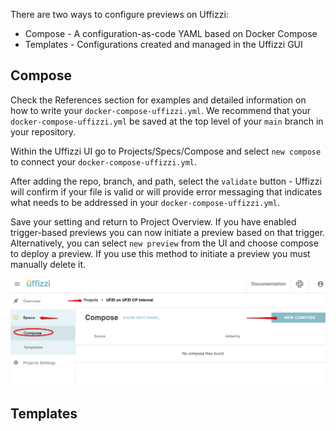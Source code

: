 There are two ways to configure previews on Uffizzi:  

* Compose  - A configuration-as-code YAML based on Docker Compose
* Templates - Configurations created and managed in the Uffizzi GUI  


## Compose

Check the References section for examples and detailed information on how to write your `docker-compose-uffizzi.yml`.  We recommend that your `docker-compose-uffizzi.yml` be saved at the top level of your `main` branch in your repository.  

Within the Uffizzi UI go to Projects/Specs/Compose and select `new compose` to connect your `docker-compose-uffizzi.yml`.

After adding the repo, branch, and path, select the `validate` button - Uffizzi will confirm if your file is valid or will provide error messaging that indicates what needs to be addressed in your `docker-compose-uffizzi.yml`.

Save your setting and return to Project Overview.  If you have enabled trigger-based previews you can now initiate a preview based on that trigger.  Alternatively, you can select `new preview` from the UI and choose compose to deploy a preview.  If you use this method to initiate a preview you must manually delete it.

![](../assets/images/compose-one.png)

## Templates
